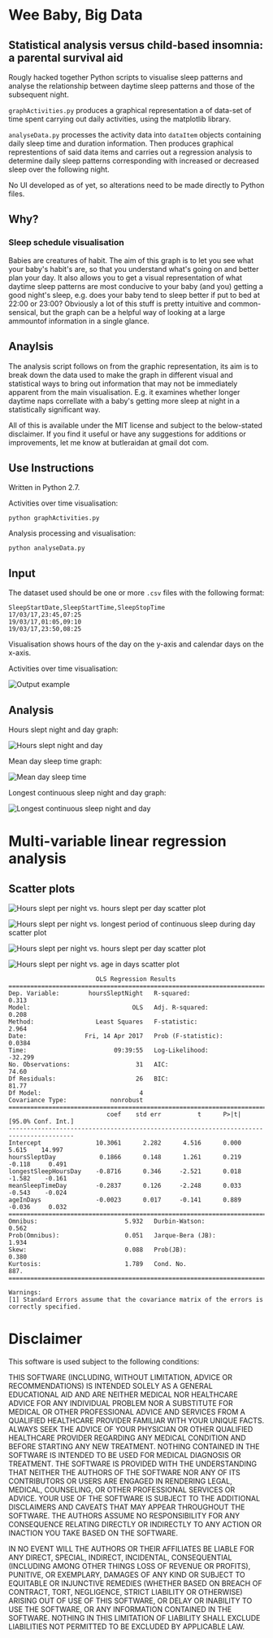 # Wee Baby, Big Data

## Statistical analysis versus child-based insomnia: a parental survival aid

Rougly hacked together Python scripts to visualise sleep patterns and analyse the relationship between daytime sleep patterns and those of the subsequent night.

`graphActivities.py` produces a graphical representation a of data-set of time spent carrying out daily activities, using the matplotlib library. 

`analyseData.py` processes the activity data into `dataItem` objects containing daily sleep time and duration information. Then produces graphical represtentions of said data items and carries out a regression analysis to determine daily sleep patterns corresponding with increased or decreased sleep over the following night.

No UI developed as of yet, so alterations need to be made directly to Python files.

## Why?

### Sleep schedule visualisation

Babies are creatures of habit. The aim of this graph is to let you see what your baby's habit's are, so that you understand what's going on and better plan your day. It also allows you to get a visual representation of what daytime sleep patterns are most conducive to your baby (and you) getting a good night's sleep, e.g. does your baby tend to sleep better if put to bed at 22:00 or 23:00? Obviously a lot of this stuff is pretty intuitive and common-sensical, but the graph can be a helpful way of looking at a large ammountof information in a single glance.

## Anaylsis

The analysis script follows on from the graphic representation, its aim is to break down the data used to make the graph in different visual and statistical ways to bring out information that may not be immediately apparent from the main visualisation. E.g. it examines whether longer daytime naps correllate with a baby's getting more sleep at night in a statistically significant way.

All of this is available under the MIT license and subject to the below-stated disclaimer. If you find it useful or have any suggestions for additions or improvements, let me know at butleraidan at gmail dot com.

## Use Instructions

Written in Python 2.7.

Activities over time visualisation:

    python graphActivities.py

Analysis processing and visualisation:

	python analyseData.py

## Input
 
The dataset used should be one or more `.csv` files with the following format:

    SleepStartDate,SleepStartTime,SleepStopTime
    17/03/17,23:45,07:25
    19/03/17,01:05,09:10
    19/03/17,23:50,08:25

Visualisation shows hours of the day on the y-axis and calendar days on the x-axis.

Activities over time visualisation:

![Output example](https://github.com/ambidextrous/weeBabyBigData/blob/master/activityData.jpg "Ouput Example")

## Analysis

Hours slept night and day graph:

![Hours slept night and day](https://github.com/ambidextrous/weeBabyBigData/blob/master/hoursSleptNightAndDayBarchart.jpg "Hours slept night and day")

Mean day sleep time graph:

![Mean day sleep time](https://github.com/ambidextrous/weeBabyBigData/blob/master/meanDaySleeptimeLineGraph.jpg "Mean day sleep time")

Longest continuous sleep night and day graph:

![Longest continuous sleep night and day](https://github.com/ambidextrous/weeBabyBigData/blob/master/longestContinuousSleepNightAndDayBarchart.jpg "Longest continuous sleep night and day")

# Multi-variable linear regression analysis

## Scatter plots

![Hours slept per night vs. hours slept per day scatter plot](https://github.com/ambidextrous/weeBabyBigData/blob/master/HourssleptpernightHourssleptperdayScatterplot.jpg "Hours slept per night vs. hours slept per day scatterplot")


![Hours slept per night vs. longest period of continuous sleep during day scatter plot](https://github.com/ambidextrous/weeBabyBigData/blob/master/HourssleptpernightLongestcontinuoussleepperiodduringdayScatterplot.jpg "Hours slept per night vs. longest period of continuous sleep during day scatterplot")


![Hours slept per night vs. hours slept per day scatter plot](https://github.com/ambidextrous/weeBabyBigData/blob/master/HourssleptpernightHourssleptperdayScatterplot.jpg "Hours slept per night vs. hours slept per day scatterplot")

![Hours slept per night vs. age in days scatter plot](https://github.com/ambidextrous/weeBabyBigData/blob/master/HourssleptpernightAgeindaysScatterplot.jpg "Hours slept per night vs. age in days scatterplot")

                            OLS Regression Results                            
    ==============================================================================
    Dep. Variable:        hoursSleptNight   R-squared:                       0.313
    Model:                            OLS   Adj. R-squared:                  0.208
    Method:                 Least Squares   F-statistic:                     2.964
    Date:                Fri, 14 Apr 2017   Prob (F-statistic):             0.0384
    Time:                        09:39:55   Log-Likelihood:                -32.299
    No. Observations:                  31   AIC:                             74.60
    Df Residuals:                      26   BIC:                             81.77
    Df Model:                           4                                         
    Covariance Type:            nonrobust                                         
    ========================================================================================
                               coef    std err          t      P>|t|      [95.0% Conf. Int.]
    ----------------------------------------------------------------------------------------
    Intercept               10.3061      2.282      4.516      0.000         5.615    14.997
    hoursSleptDay            0.1866      0.148      1.261      0.219        -0.118     0.491
    longestSleepHoursDay    -0.8716      0.346     -2.521      0.018        -1.582    -0.161
    meanSleepTimeDay        -0.2837      0.126     -2.248      0.033        -0.543    -0.024
    ageInDays               -0.0023      0.017     -0.141      0.889        -0.036     0.032
    ==============================================================================
    Omnibus:                        5.932   Durbin-Watson:                   0.562
    Prob(Omnibus):                  0.051   Jarque-Bera (JB):                1.934
    Skew:                           0.088   Prob(JB):                        0.380
    Kurtosis:                       1.789   Cond. No.                         887.
    ==============================================================================
    
    Warnings:
    [1] Standard Errors assume that the covariance matrix of the errors is correctly specified.

# Disclaimer

This software is used subject to the following conditions:

THIS SOFTWARE (INCLUDING, WITHOUT LIMITATION, ADVICE OR RECOMMENDATIONS) IS INTENDED SOLELY AS A GENERAL EDUCATIONAL AID AND ARE NEITHER MEDICAL NOR HEALTHCARE ADVICE FOR ANY INDIVIDUAL PROBLEM NOR A SUBSTITUTE FOR MEDICAL OR OTHER PROFESSIONAL ADVICE AND SERVICES FROM A QUALIFIED HEALTHCARE PROVIDER FAMILIAR WITH YOUR UNIQUE FACTS. ALWAYS SEEK THE ADVICE OF YOUR PHYSICIAN OR OTHER QUALIFIED HEALTHCARE PROVIDER REGARDING ANY MEDICAL CONDITION AND BEFORE STARTING ANY NEW TREATMENT. NOTHING CONTAINED IN THE SOFTWARE IS INTENDED TO BE USED FOR MEDICAL DIAGNOSIS OR TREATMENT. THE SOFTWARE IS PROVIDED WITH THE UNDERSTANDING THAT NEITHER THE AUTHORS OF THE SOFTWARE NOR ANY OF ITS CONTRIBUTORS OR USERS ARE ENGAGED IN RENDERING LEGAL, MEDICAL, COUNSELING, OR OTHER PROFESSIONAL SERVICES OR ADVICE. YOUR USE OF THE SOFTWARE IS SUBJECT TO THE ADDITIONAL DISCLAIMERS AND CAVEATS THAT MAY APPEAR THROUGHOUT THE SOFTWARE. THE AUTHORS ASSUME NO RESPONSIBILITY FOR ANY CONSEQUENCE RELATING DIRECTLY OR INDIRECTLY TO ANY ACTION OR INACTION YOU TAKE BASED ON THE SOFTWARE. 

IN NO EVENT WILL THE AUTHORS OR THEIR AFFILIATES BE LIABLE FOR ANY DIRECT, SPECIAL, INDIRECT, INCIDENTAL, CONSEQUENTIAL (INCLUDING AMONG OTHER THINGS LOSS OF REVENUE OR PROFITS), PUNITIVE, OR EXEMPLARY, DAMAGES OF ANY KIND OR SUBJECT TO EQUITABLE OR INJUNCTIVE REMEDIES (WHETHER BASED ON BREACH OF CONTRACT, TORT, NEGLIGENCE, STRICT LIABILITY OR OTHERWISE) ARISING OUT OF USE OF THIS SOFTWARE, OR DELAY OR INABILITY TO USE THE SOFTWARE, OR ANY INFORMATION CONTAINED IN THE SOFTWARE. NOTHING IN THIS LIMITATION OF LIABILITY SHALL EXCLUDE LIABILITIES NOT PERMITTED TO BE EXCLUDED BY APPLICABLE LAW.